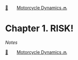 [🏡][readme]&nbsp;&nbsp;&nbsp;&nbsp;&nbsp;&nbsp;&nbsp;[Motorcycle Dynamics 🔜][upcoming-chapter]

# Chapter 1. RISK!

_Notes_

[🏡][readme]&nbsp;&nbsp;&nbsp;&nbsp;&nbsp;&nbsp;&nbsp;[Motorcycle Dynamics 🔜][upcoming-chapter]

[readme]: README.md
[upcoming-chapter]: ch02-motorcycle-dynamics.md